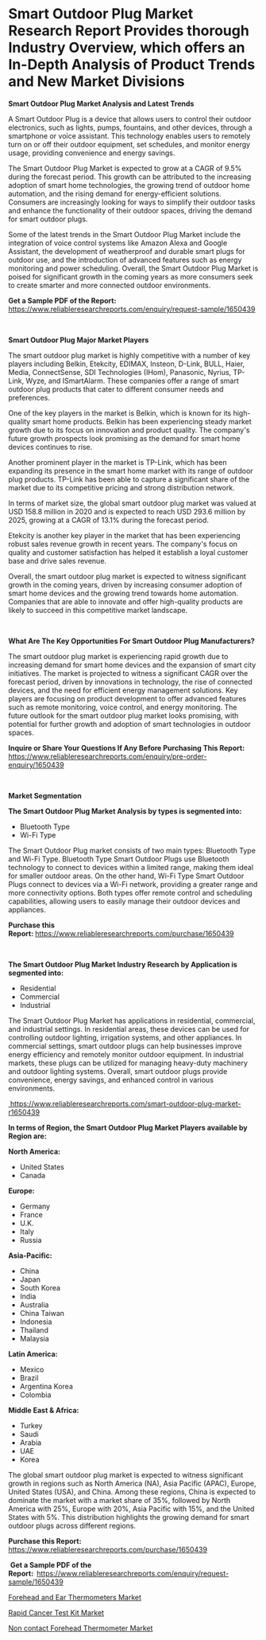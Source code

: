<p><h1>Smart Outdoor Plug Market Research Report Provides thorough Industry Overview, which offers an In-Depth Analysis of Product Trends and New Market Divisions</h1></p><p><strong>Smart Outdoor Plug Market Analysis and Latest Trends</strong></p>
<p><p>A Smart Outdoor Plug is a device that allows users to control their outdoor electronics, such as lights, pumps, fountains, and other devices, through a smartphone or voice assistant. This technology enables users to remotely turn on or off their outdoor equipment, set schedules, and monitor energy usage, providing convenience and energy savings.</p><p>The Smart Outdoor Plug Market is expected to grow at a CAGR of 9.5% during the forecast period. This growth can be attributed to the increasing adoption of smart home technologies, the growing trend of outdoor home automation, and the rising demand for energy-efficient solutions. Consumers are increasingly looking for ways to simplify their outdoor tasks and enhance the functionality of their outdoor spaces, driving the demand for smart outdoor plugs.</p><p>Some of the latest trends in the Smart Outdoor Plug Market include the integration of voice control systems like Amazon Alexa and Google Assistant, the development of weatherproof and durable smart plugs for outdoor use, and the introduction of advanced features such as energy monitoring and power scheduling. Overall, the Smart Outdoor Plug Market is poised for significant growth in the coming years as more consumers seek to create smarter and more connected outdoor environments.</p></p>
<p><strong>Get a Sample PDF of the Report:&nbsp;</strong> <a href="https://www.reliableresearchreports.com/enquiry/request-sample/1650439">https://www.reliableresearchreports.com/enquiry/request-sample/1650439</a></p>
<p>&nbsp;</p>
<p><strong>Smart Outdoor Plug Major Market Players</strong></p>
<p><p>The smart outdoor plug market is highly competitive with a number of key players including Belkin, Etekcity, EDIMAX, Insteon, D-Link, BULL, Haier, Media, ConnectSense, SDI Technologies (IHom), Panasonic, Nyrius, TP-Link, Wyze, and ISmartAlarm. These companies offer a range of smart outdoor plug products that cater to different consumer needs and preferences.</p><p>One of the key players in the market is Belkin, which is known for its high-quality smart home products. Belkin has been experiencing steady market growth due to its focus on innovation and product quality. The company's future growth prospects look promising as the demand for smart home devices continues to rise.</p><p>Another prominent player in the market is TP-Link, which has been expanding its presence in the smart home market with its range of outdoor plug products. TP-Link has been able to capture a significant share of the market due to its competitive pricing and strong distribution network.</p><p>In terms of market size, the global smart outdoor plug market was valued at USD 158.8 million in 2020 and is expected to reach USD 293.6 million by 2025, growing at a CAGR of 13.1% during the forecast period.</p><p>Etekcity is another key player in the market that has been experiencing robust sales revenue growth in recent years. The company's focus on quality and customer satisfaction has helped it establish a loyal customer base and drive sales revenue.</p><p>Overall, the smart outdoor plug market is expected to witness significant growth in the coming years, driven by increasing consumer adoption of smart home devices and the growing trend towards home automation. Companies that are able to innovate and offer high-quality products are likely to succeed in this competitive market landscape.</p></p>
<p>&nbsp;</p>
<p><strong>What Are The Key Opportunities For Smart Outdoor Plug Manufacturers?</strong></p>
<p><p>The smart outdoor plug market is experiencing rapid growth due to increasing demand for smart home devices and the expansion of smart city initiatives. The market is projected to witness a significant CAGR over the forecast period, driven by innovations in technology, the rise of connected devices, and the need for efficient energy management solutions. Key players are focusing on product development to offer advanced features such as remote monitoring, voice control, and energy monitoring. The future outlook for the smart outdoor plug market looks promising, with potential for further growth and adoption of smart technologies in outdoor spaces.</p></p>
<p><strong>Inquire or Share Your Questions If Any Before Purchasing This Report:</strong> <a href="https://www.reliableresearchreports.com/enquiry/pre-order-enquiry/1650439">https://www.reliableresearchreports.com/enquiry/pre-order-enquiry/1650439</a></p>
<p>&nbsp;</p>
<p><strong>Market Segmentation</strong></p>
<p><strong>The Smart Outdoor Plug Market Analysis by types is segmented into:</strong></p>
<p><ul><li>Bluetooth Type</li><li>Wi-Fi Type</li></ul></p>
<p><p>The Smart Outdoor Plug market consists of two main types: Bluetooth Type and Wi-Fi Type. Bluetooth Type Smart Outdoor Plugs use Bluetooth technology to connect to devices within a limited range, making them ideal for smaller outdoor areas. On the other hand, Wi-Fi Type Smart Outdoor Plugs connect to devices via a Wi-Fi network, providing a greater range and more connectivity options. Both types offer remote control and scheduling capabilities, allowing users to easily manage their outdoor devices and appliances.</p></p>
<p><strong>Purchase this Report:&nbsp;</strong><a href="https://www.reliableresearchreports.com/purchase/1650439">https://www.reliableresearchreports.com/purchase/1650439</a></p>
<p>&nbsp;</p>
<p><strong>The Smart Outdoor Plug Market Industry Research by Application is segmented into:</strong></p>
<p><ul><li>Residential</li><li>Commercial</li><li>Industrial</li></ul></p>
<p><p>The Smart Outdoor Plug Market has applications in residential, commercial, and industrial settings. In residential areas, these devices can be used for controlling outdoor lighting, irrigation systems, and other appliances. In commercial settings, smart outdoor plugs can help businesses improve energy efficiency and remotely monitor outdoor equipment. In industrial markets, these plugs can be utilized for managing heavy-duty machinery and outdoor lighting systems. Overall, smart outdoor plugs provide convenience, energy savings, and enhanced control in various environments.</p></p>
<p><a href="https://www.reliableresearchreports.com/smart-outdoor-plug-market-r1650439">&nbsp;https://www.reliableresearchreports.com/smart-outdoor-plug-market-r1650439</a></p>
<p><strong>In terms of Region, the Smart Outdoor Plug Market Players available by Region are:</strong></p>
<p>
    <p> <strong> North America: </strong>
        <ul>
            <li>United States</li>
            <li>Canada</li>
        </ul>
        </p> 
    <p> <strong> Europe: </strong>
        <ul>
            <li>Germany</li>
            <li>France</li>
            <li>U.K.</li>
            <li>Italy</li>
            <li>Russia</li>
        </ul>
        </p> 
    <p> <strong> Asia-Pacific: </strong>
        <ul>
            <li>China</li>
            <li>Japan</li>
            <li>South Korea</li>
            <li>India</li>
            <li>Australia</li>
            <li>China Taiwan</li>
            <li>Indonesia</li>
            <li>Thailand</li>
            <li>Malaysia</li>
        </ul>
        </p> 
    <p> <strong> Latin America: </strong>
        <ul>
            <li>Mexico</li>
            <li>Brazil</li>
            <li>Argentina Korea</li>
            <li>Colombia</li>
        </ul>
        </p> 
    <p> <strong> Middle East & Africa: </strong>
        <ul>
            <li>Turkey</li>
            <li>Saudi</li>
            <li>Arabia</li>
            <li>UAE</li>
            <li>Korea</li>
        </ul>
    </p>
    </p>
<p><p>The global smart outdoor plug market is expected to witness significant growth in regions such as North America (NA), Asia Pacific (APAC), Europe, United States (USA), and China. Among these regions, China is expected to dominate the market with a market share of 35%, followed by North America with 25%, Europe with 20%, Asia Pacific with 15%, and the United States with 5%. This distribution highlights the growing demand for smart outdoor plugs across different regions.</p></p>
<p><strong>Purchase this Report: </strong><a href="https://www.reliableresearchreports.com/purchase/1650439">https://www.reliableresearchreports.com/purchase/1650439</a></p>
<p>&nbsp;<strong>Get a Sample PDF of the Report:&nbsp;&nbsp;</strong><a href="https://www.reliableresearchreports.com/enquiry/request-sample/1650439">https://www.reliableresearchreports.com/enquiry/request-sample/1650439</a></p>
<p><strong></strong></p>
<p><p><a href="https://www.linkedin.com/pulse/forehead-ear-thermometers-market-report-reveals-latest-jm1ee?trackingId=qHmgx0ckFHS4RdW8UD9xiw%3D%3D">Forehead and Ear Thermometers Market</a></p><p><a href="https://www.linkedin.com/pulse/analyzing-rapid-cancer-test-kit-market-global-industry-perspective-eg6ve?trackingId=oQln0xjA3M0DXC7adA213g%3D%3D">Rapid Cancer Test Kit Market</a></p><p><a href="https://www.linkedin.com/pulse/non-contact-forehead-thermometer-market-trends-analysis-8nfue?trackingId=FVOmE9t4hiZMyLpisKXDQQ%3D%3D">Non contact Forehead Thermometer Market</a></p></p>